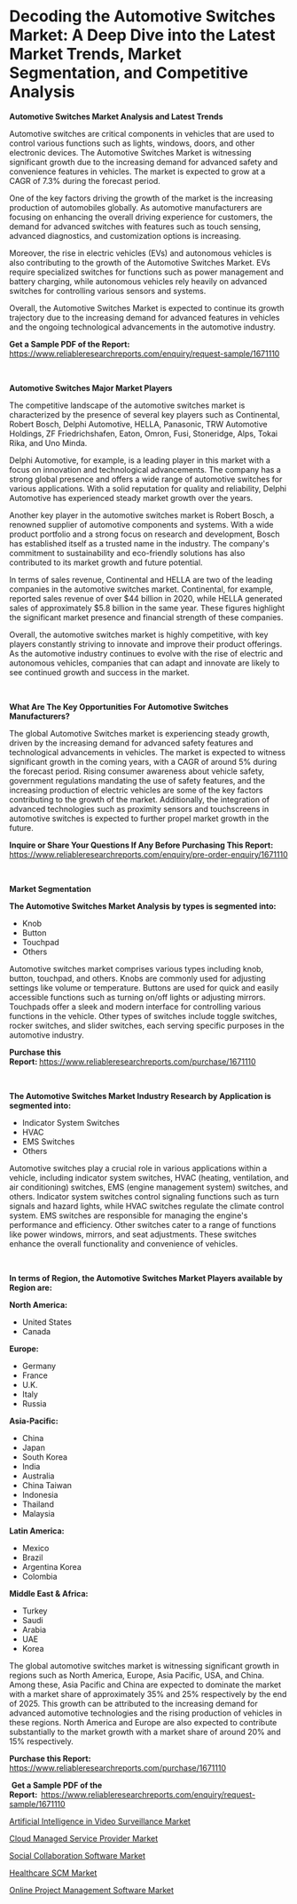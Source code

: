 <p><h1>Decoding the Automotive Switches Market: A Deep Dive into the Latest Market Trends, Market Segmentation, and Competitive Analysis</h1></p><p><strong>Automotive Switches Market Analysis and Latest Trends</strong></p>
<p><p>Automotive switches are critical components in vehicles that are used to control various functions such as lights, windows, doors, and other electronic devices. The Automotive Switches Market is witnessing significant growth due to the increasing demand for advanced safety and convenience features in vehicles. The market is expected to grow at a CAGR of 7.3% during the forecast period.</p><p>One of the key factors driving the growth of the market is the increasing production of automobiles globally. As automotive manufacturers are focusing on enhancing the overall driving experience for customers, the demand for advanced switches with features such as touch sensing, advanced diagnostics, and customization options is increasing.</p><p>Moreover, the rise in electric vehicles (EVs) and autonomous vehicles is also contributing to the growth of the Automotive Switches Market. EVs require specialized switches for functions such as power management and battery charging, while autonomous vehicles rely heavily on advanced switches for controlling various sensors and systems.</p><p>Overall, the Automotive Switches Market is expected to continue its growth trajectory due to the increasing demand for advanced features in vehicles and the ongoing technological advancements in the automotive industry.</p></p>
<p><strong>Get a Sample PDF of the Report:&nbsp;</strong> <a href="https://www.reliableresearchreports.com/enquiry/request-sample/1671110">https://www.reliableresearchreports.com/enquiry/request-sample/1671110</a></p>
<p>&nbsp;</p>
<p><strong>Automotive Switches Major Market Players</strong></p>
<p><p>The competitive landscape of the automotive switches market is characterized by the presence of several key players such as Continental, Robert Bosch, Delphi Automotive, HELLA, Panasonic, TRW Automotive Holdings, ZF Friedrichshafen, Eaton, Omron, Fusi, Stoneridge, Alps, Tokai Rika, and Uno Minda.</p><p>Delphi Automotive, for example, is a leading player in this market with a focus on innovation and technological advancements. The company has a strong global presence and offers a wide range of automotive switches for various applications. With a solid reputation for quality and reliability, Delphi Automotive has experienced steady market growth over the years.</p><p>Another key player in the automotive switches market is Robert Bosch, a renowned supplier of automotive components and systems. With a wide product portfolio and a strong focus on research and development, Bosch has established itself as a trusted name in the industry. The company's commitment to sustainability and eco-friendly solutions has also contributed to its market growth and future potential.</p><p>In terms of sales revenue, Continental and HELLA are two of the leading companies in the automotive switches market. Continental, for example, reported sales revenue of over $44 billion in 2020, while HELLA generated sales of approximately $5.8 billion in the same year. These figures highlight the significant market presence and financial strength of these companies.</p><p>Overall, the automotive switches market is highly competitive, with key players constantly striving to innovate and improve their product offerings. As the automotive industry continues to evolve with the rise of electric and autonomous vehicles, companies that can adapt and innovate are likely to see continued growth and success in the market.</p></p>
<p>&nbsp;</p>
<p><strong>What Are The Key Opportunities For Automotive Switches Manufacturers?</strong></p>
<p><p>The global Automotive Switches market is experiencing steady growth, driven by the increasing demand for advanced safety features and technological advancements in vehicles. The market is expected to witness significant growth in the coming years, with a CAGR of around 5% during the forecast period. Rising consumer awareness about vehicle safety, government regulations mandating the use of safety features, and the increasing production of electric vehicles are some of the key factors contributing to the growth of the market. Additionally, the integration of advanced technologies such as proximity sensors and touchscreens in automotive switches is expected to further propel market growth in the future.</p></p>
<p><strong>Inquire or Share Your Questions If Any Before Purchasing This Report:</strong> <a href="https://www.reliableresearchreports.com/enquiry/pre-order-enquiry/1671110">https://www.reliableresearchreports.com/enquiry/pre-order-enquiry/1671110</a></p>
<p>&nbsp;</p>
<p><strong>Market Segmentation</strong></p>
<p><strong>The Automotive Switches Market Analysis by types is segmented into:</strong></p>
<p><ul><li>Knob</li><li>Button</li><li>Touchpad</li><li>Others</li></ul></p>
<p><p>Automotive switches market comprises various types including knob, button, touchpad, and others. Knobs are commonly used for adjusting settings like volume or temperature. Buttons are used for quick and easily accessible functions such as turning on/off lights or adjusting mirrors. Touchpads offer a sleek and modern interface for controlling various functions in the vehicle. Other types of switches include toggle switches, rocker switches, and slider switches, each serving specific purposes in the automotive industry.</p></p>
<p><strong>Purchase this Report:&nbsp;</strong><a href="https://www.reliableresearchreports.com/purchase/1671110">https://www.reliableresearchreports.com/purchase/1671110</a></p>
<p>&nbsp;</p>
<p><strong>The Automotive Switches Market Industry Research by Application is segmented into:</strong></p>
<p><ul><li>Indicator System Switches</li><li>HVAC</li><li>EMS Switches</li><li>Others</li></ul></p>
<p><p>Automotive switches play a crucial role in various applications within a vehicle, including indicator system switches, HVAC (heating, ventilation, and air conditioning) switches, EMS (engine management system) switches, and others. Indicator system switches control signaling functions such as turn signals and hazard lights, while HVAC switches regulate the climate control system. EMS switches are responsible for managing the engine's performance and efficiency. Other switches cater to a range of functions like power windows, mirrors, and seat adjustments. These switches enhance the overall functionality and convenience of vehicles.</p></p>
<p>&nbsp;</p>
<p><strong>In terms of Region, the Automotive Switches Market Players available by Region are:</strong></p>
<p>
    <p> <strong> North America: </strong>
        <ul>
            <li>United States</li>
            <li>Canada</li>
        </ul>
        </p> 
    <p> <strong> Europe: </strong>
        <ul>
            <li>Germany</li>
            <li>France</li>
            <li>U.K.</li>
            <li>Italy</li>
            <li>Russia</li>
        </ul>
        </p> 
    <p> <strong> Asia-Pacific: </strong>
        <ul>
            <li>China</li>
            <li>Japan</li>
            <li>South Korea</li>
            <li>India</li>
            <li>Australia</li>
            <li>China Taiwan</li>
            <li>Indonesia</li>
            <li>Thailand</li>
            <li>Malaysia</li>
        </ul>
        </p> 
    <p> <strong> Latin America: </strong>
        <ul>
            <li>Mexico</li>
            <li>Brazil</li>
            <li>Argentina Korea</li>
            <li>Colombia</li>
        </ul>
        </p> 
    <p> <strong> Middle East & Africa: </strong>
        <ul>
            <li>Turkey</li>
            <li>Saudi</li>
            <li>Arabia</li>
            <li>UAE</li>
            <li>Korea</li>
        </ul>
    </p>
    </p>
<p><p>The global automotive switches market is witnessing significant growth in regions such as North America, Europe, Asia Pacific, USA, and China. Among these, Asia Pacific and China are expected to dominate the market with a market share of approximately 35% and 25% respectively by the end of 2025. This growth can be attributed to the increasing demand for advanced automotive technologies and the rising production of vehicles in these regions. North America and Europe are also expected to contribute substantially to the market growth with a market share of around 20% and 15% respectively.</p></p>
<p><strong>Purchase this Report: </strong><a href="https://www.reliableresearchreports.com/purchase/1671110">https://www.reliableresearchreports.com/purchase/1671110</a></p>
<p>&nbsp;<strong>Get a Sample PDF of the Report:&nbsp;&nbsp;</strong><a href="https://www.reliableresearchreports.com/enquiry/request-sample/1671110">https://www.reliableresearchreports.com/enquiry/request-sample/1671110</a></p>
<p><strong></strong></p>
<p><p><a href="https://medium.com/@lawrenceburns7577/analyzing-artificial-intelligence-in-video-surveillance-market-global-industry-perspective-and-8769a80ac669">Artificial Intelligence in Video Surveillance Market</a></p><p><a href="https://medium.com/@lawrenceburns7577/cloud-managed-service-provider-market-trends-forecast-and-competitive-analysis-to-2031-819c20139f5f">Cloud Managed Service Provider Market</a></p><p><a href="https://medium.com/@kimberlypowell578/social-collaboration-software-market-insights-into-market-cagr-market-trends-and-growth-9cc863585605">Social Collaboration Software Market</a></p><p><a href="https://medium.com/@kimberlypowell578/healthcare-scm-market-research-report-its-history-and-forecast-2024-to-2031-c9d7ac3aec4f">Healthcare SCM Market</a></p><p><a href="https://medium.com/@kimberlypowell578/online-project-management-software-market-exploring-market-share-market-trends-and-future-growth-aafc493134b1">Online Project Management Software Market</a></p></p>